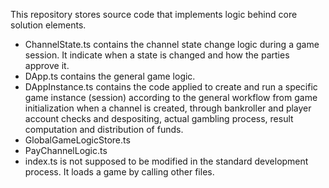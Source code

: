 This repository stores source code that implements logic behind core solution elements. 
- ChannelState.ts contains the channel state change logic during a game session. It indicate when a state is changed and how the parties approve it. 
- DApp.ts contains the general game logic.
- DAppInstance.ts contains the code applied to create and run a specific game instance (session) according to the general workflow from game initialization when a channel is created, through bankroller and player account checks and despositing, actual gambling process, result computation and distribution of funds.
- GlobalGameLogicStore.ts
- PayChannelLogic.ts
- index.ts is not supposed to be modified in the standard development process. It loads a game by calling other files. 
